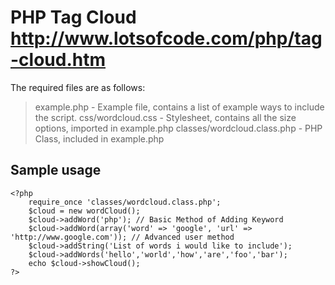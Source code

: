 PHP Tag Cloud http://www.lotsofcode.com/php/tag-cloud.htm
=============

The required files are as follows:

 > example.php - Example file, contains a list of example ways to include the script.
 > css/wordcloud.css - Stylesheet, contains all the size options, imported in example.php
 > classes/wordcloud.class.php - PHP Class, included in example.php

Sample usage
-------------
	
	<?php
		require_once 'classes/wordcloud.class.php';
		$cloud = new wordCloud();
		$cloud->addWord('php'); // Basic Method of Adding Keyword
		$cloud->addWord(array('word' => 'google', 'url' => 'http://www.google.com')); // Advanced user method
		$cloud->addString('List of words i would like to include');
		$cloud->addWords('hello','world','how','are','foo','bar');
		echo $cloud->showCloud();
	?>